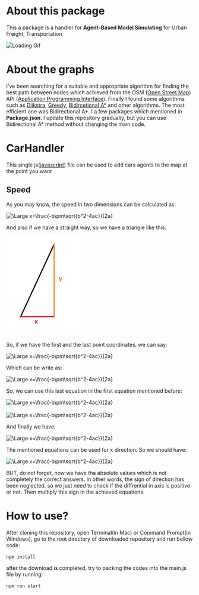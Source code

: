 # About this package
This a package is a handler for **Agent-Based Model Simulating** for Urban Freight, Transportation

<img src ="./readme files/map_gif.gif" alt="Loading Gif">

# About the graphs

I've been searching for a suitable and appropriate algorithm for finding the best path between nodes which achieved from the OSM ([Open Street Map](https://www.openstreetmap.org/)) API ([Application Programming Interface](https://en.wikipedia.org/wiki/API)). Finally I found some algorithms such as [Dijkstra](https://en.wikipedia.org/wiki/Dijkstra%27s_algorithm), [Greedy](https://en.wikipedia.org/wiki/Greedy_algorithm), [Bidircetional A*](https://www.researchgate.net/publication/46434387_Yet_another_bidirectional_algorithm_for_shortest_paths) and other algorithms. The most efficient one was Bidirectional A*. I a few packages which mentioned in **Package.json**. I update this repository gradually, but you can use Bidirectional A* method without changing the main code.

# CarHandler
This single js([javascript](https://www.javascript.com/)) file can be used to add cars agents to the map at the point you want
## Speed
As you may know, the speed in two dimensions can be calculated as:

<img src="https://latex.codecogs.com/svg.latex?\Large&space;(\frac{dx}{dt})^2+(\frac{dy}{dt})^2=v^2" title="\Large x=\frac{-b\pm\sqrt{b^2-4ac}}{2a}" />

And also if we have a straight way, so we have a triangle like this:


<img src="./readme files/speed-triangle.png" width=200 />

So, if we have the first and the last point coordinates, we can say:


<img src='https://latex.codecogs.com/svg.latex?\Large&space;\frac{\Delta%20x}{\Delta%20y}%20=%20\frac{dx}{dy}' title="\Large x=\frac{-b\pm\sqrt{b^2-4ac}}{2a}" />


Which can be write as:

<img src="https://latex.codecogs.com/svg.latex?\Large&space;dx=\frac{\Delta%20x}{\Delta%20y}dy" title="\Large x=\frac{-b\pm\sqrt{b^2-4ac}}{2a}" />

So, we can use this last equation in the first equation mentioned before:

<img src="https://latex.codecogs.com/svg.latex?\Large&space;\frac{\Delta%20x^2}{\Delta%20y^2}dy(\frac{dy}{dt})^2+(\frac{dy}{dt})^2=v^2" title="\Large x=\frac{-b\pm\sqrt{b^2-4ac}}{2a}" />
<br>
<br>
<img src="https://latex.codecogs.com/svg.latex?\Large&space;|\frac{dy}{dt}|%20=%20\frac{v}{(\sqrt{\frac{\Delta%20x^2}{\Delta%20y^2}%20+%201})}" title="\Large x=\frac{-b\pm\sqrt{b^2-4ac}}{2a}" />

And finally we have:

<img src="https://latex.codecogs.com/svg.latex?\Large&space;y_2%20=%20y_1%20+%20\frac{v}{(\sqrt{\frac{\Delta%20x^2}{\Delta%20y^2}%20+%201})}%20(t_2%20-%20t_1)" title="\Large x=\frac{-b\pm\sqrt{b^2-4ac}}{2a}" />

The mentioned equations can be used for x direction. So we should have:

<img src="https://latex.codecogs.com/svg.latex?\Large&space;x_2%20=%20x_1%20+%20\frac{v}{(\sqrt{\frac{\Delta%20y^2}{\Delta%20x^2}%20+%201})}%20(t_2%20-%20t_1)" title="\Large x=\frac{-b\pm\sqrt{b^2-4ac}}{2a}" />

BUT, do not forget, now we have tha absolute values which is not completely the correct answers. in other words, the sign of direction has been neglected. so we just need to check if the diffrential in axis is positive or not. Then multiply this sign in the achieved equations.
# How to use?
After cloning this repository, open Terminal(in Mac) or Command Prompt(in Windows), go to the root directory of downloaded repository and run bellow code:
```
npm install
```
after the download is completed, try to packing the codes into the main.js file by running:
```
npm run start
```